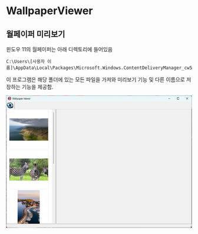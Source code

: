 # WallpaperViewer
## 월페이퍼 미리보기

윈도우 11의 월페이퍼는 아래 디렉토리에 들어있음
```
C:\Users\[사용자 이름]\AppData\Local\Packages\Microsoft.Windows.ContentDeliveryManager_cw5n1h2txyewy\LocalState\Assets
```

이 프로그램은 해당 폴더에 있는 모든 파일을 가져와 미리보기 기능 및 다른 이름으로 저장하는 기능을 제공함.

<img src="./Screenshot/main.png" width=600px>

